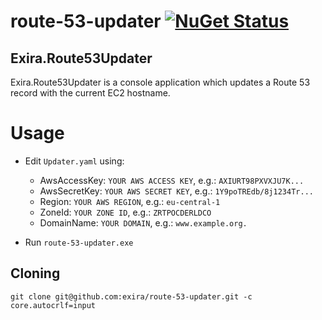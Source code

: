 # route-53-updater [![NuGet Status](http://img.shields.io/nuget/v/Exira.Route53Updater.svg?style=flat)](https://www.nuget.org/packages/Exira.Route53Updater/)

## Exira.Route53Updater

Exira.Route53Updater is a console application which updates a Route 53 record with the current EC2 hostname.

# Usage

 * Edit ```Updater.yaml``` using:
   * AwsAccessKey: ```YOUR AWS ACCESS KEY```, e.g.: ```AXIURT98PXVXJU7K...```
   * AwsSecretKey: ```YOUR AWS SECRET KEY```, e.g.: ```1Y9poTREdb/8j1234Tr...```
   * Region: ```YOUR AWS REGION```, e.g.: ```eu-central-1```
   * ZoneId: ```YOUR ZONE ID```, e.g.: ```ZRTPOCDERLDCO```
   * DomainName: ```YOUR DOMAIN```, e.g.: ```www.example.org.```

 * Run ```route-53-updater.exe```

## Cloning

```git clone git@github.com:exira/route-53-updater.git -c core.autocrlf=input```

